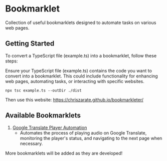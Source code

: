 # Bookmarklet

Collection of useful bookmarklets designed to automate tasks on various web pages.

## Getting Started
To convert a TypeScript file (example.ts) into a bookmarklet, follow these steps:

Ensure your TypeScript file (example.ts) contains the code you want to convert into a bookmarklet. This could include functionality for enhancing web pages, automating tasks, or interacting with specific websites.

```
npx tsc example.ts --outDir ./dist
```

Then use this website: https://chriszarate.github.io/bookmarkleter/

## Available Bookmarklets

1. [Google Translate Player Automation](./docs/google-translate-player.md)
   - Automates the process of playing audio on Google Translate, monitoring the player's status, and navigating to the next page when necessary.

More bookmarklets will be added as they are developed!
